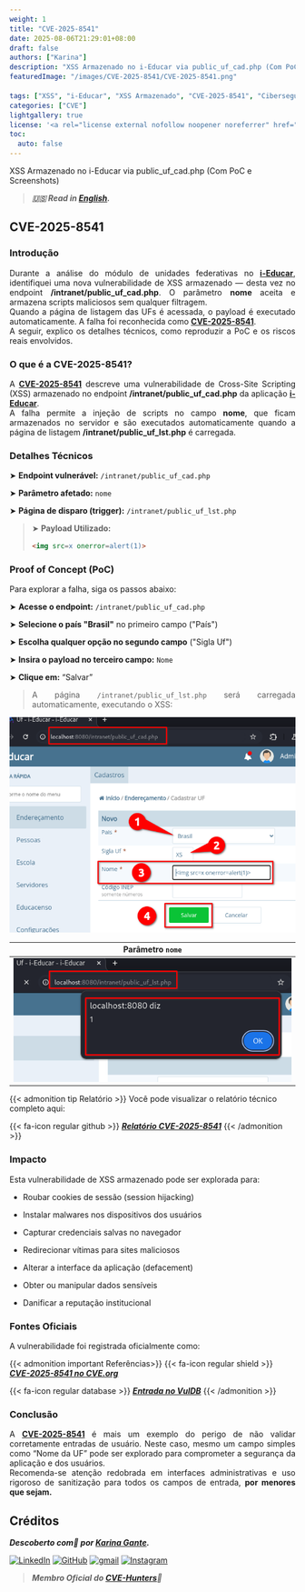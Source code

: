 ```yaml
---
weight: 1
title: "CVE-2025-8541"
date: 2025-08-06T21:29:01+08:00
draft: false
authors: ["Karina"]
description: "XSS Armazenado no i-Educar via public_uf_cad.php (Com PoC e Screenshots)"
featuredImage: "/images/CVE-2025-8541/CVE-2025-8541.png"

tags: ["XSS", "i-Educar", "XSS Armazenado", "CVE-2025-8541", "Cibersegurança"]
categories: ["CVE"]
lightgallery: true
license: '<a rel="license external nofollow noopener noreferrer" href="https://creativecommons.org/licenses/by-nc/4.0/" target="_blank">CC BY-NC 4.0</a>'
toc:
  auto: false
---
```


XSS Armazenado no i-Educar via public_uf_cad.php (Com PoC e Screenshots)

<!--more-->

> ***🇺🇸 Read in [English](http://karinagante.github.io/cve-2025-8541/).***

## CVE-2025-8541

### Introdução

<p align="justify">Durante a análise do módulo de unidades federativas no <b><a href="https://github.com/portabilis/i-educar" target=_blank>i-Educar</a></b>, identifiquei uma nova vulnerabilidade de XSS armazenado — desta vez no endpoint <b>/intranet/public_uf_cad.php</b>. O parâmetro <b>nome</b> aceita e armazena scripts maliciosos sem qualquer filtragem. </br> Quando a página de listagem das UFs é acessada, o payload é executado automaticamente. A falha foi reconhecida como <b><a href="https://www.cve.org/CVERecord?id=CVE-2025-8541" target=_blank>CVE-2025-8541</a></b>. </br> A seguir, explico os detalhes técnicos, como reproduzir a PoC e os riscos reais envolvidos. </p>

### O que é a CVE-2025-8541?

<p align="justify">A <b><a href="https://www.cve.org/CVERecord?id=CVE-2025-8541" target=_blank>CVE-2025-8541</a></b> descreve uma vulnerabilidade de Cross-Site Scripting (XSS) armazenado no endpoint <b>/intranet/public_uf_cad.php</b> da aplicação <b><a href="https://github.com/portabilis/i-educar" target=_blank>i-Educar</a></b>. </br> A falha permite a injeção de scripts no campo <b>nome</b>, que ficam armazenados no servidor e são executados automaticamente quando a página de listagem <b>/intranet/public_uf_lst.php</b> é carregada. </p>

### Detalhes Técnicos

➤ **Endpoint vulnerável:** `/intranet/public_uf_cad.php`

➤ **Parâmetro afetado:** `nome`

➤ **Página de disparo (trigger):** `/intranet/public_uf_lst.php`

> ➤ **Payload Utilizado:** 
> ```html
><img src=x onerror=alert(1)>
>```

### Proof of Concept (PoC)

Para explorar a falha, siga os passos abaixo:

➤ **Acesse o endpoint:** `/intranet/public_uf_cad.php`

➤ **Selecione o país "Brasil"** no primeiro campo ("País")

➤ **Escolha qualquer opção no segundo campo** ("Sigla Uf")

➤ **Insira o payload no terceiro campo:** `Nome`

➤ **Clique em:** “Salvar”

> <p align="justify">A página <code>/intranet/public_uf_lst.php</code> será carregada automaticamente, executando o XSS:</p>

<p align="center">
<img src="/images/CVE-2025-8541/PoC1.png">
</p>

|   Parâmetro `nome`         |
|:------------:|
| ![](/images/CVE-2025-8541/PoC2.png)    |

{{< admonition tip Relatório >}} 
Você pode visualizar o relatório técnico completo aqui:

{{< fa-icon regular github >}} 
***[Relatório CVE-2025-8541](https://github.com/KarinaGante/KG-Sec/blob/main/CVEs/i-Educar/CVE-2025-8541.md)***
{{< /admonition >}}

### Impacto

Esta vulnerabilidade de XSS armazenado pode ser explorada para:

- Roubar cookies de sessão (session hijacking)

- Instalar malwares nos dispositivos dos usuários

- Capturar credenciais salvas no navegador

- Redirecionar vítimas para sites maliciosos

- Alterar a interface da aplicação (defacement)

- Obter ou manipular dados sensíveis

- Danificar a reputação institucional

### Fontes Oficiais

A vulnerabilidade foi registrada oficialmente como:

{{< admonition important Referências>}} 
{{< fa-icon regular shield >}} 
***[CVE-2025-8541 no CVE.org](https://www.cve.org/CVERecord?id=CVE-2025-8541)***

{{< fa-icon regular database >}} 
***[Entrada no VulDB](https://vuldb.com/?id.318670)***
{{< /admonition >}}

### Conclusão

<p align="justify">A <b><a href="https://www.cve.org/CVERecord?id=CVE-2025-8541" target=_blank>CVE-2025-8541</a></b> é mais um exemplo do perigo de não validar corretamente entradas de usuário. Neste caso, mesmo um campo simples como “Nome da UF” pode ser explorado para comprometer a segurança da aplicação e dos usuários. </br> Recomenda-se atenção redobrada em interfaces administrativas e uso rigoroso de sanitização para todos os campos de entrada, <b>por menores que sejam.</b></p>

## Créditos

***Descoberto com💜 por [Karina Gante](https://karinagante.github.io/).***

[![LinkedIn](https://skillicons.dev/icons?i=linkedin&theme=dark)](https://www.linkedin.com/in/karina-gante/)
[![GitHub](https://skillicons.dev/icons?i=github&theme=dark)](https://www.github.com/KarinaGante/)
[![gmail](https://skillicons.dev/icons?i=gmail&theme=dark)](mailto:karina.gante1@gmail.com)
[![Instagram](https://skillicons.dev/icons?i=instagram&theme=dark)](https://www.instagram.com/karinovisk02/)

> ***Membro Oficial do [CVE-Hunters](https://www.cvehunters.com/)🏹***